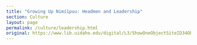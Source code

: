 ```yaml
---
title: "Growing Up Nimíipuu: Headmen and Leadership"
section: Culture
layout: page
permalink: /culture/leadership.html
original: https://www.lib.uidaho.edu/digital/L3/ShowOneObjectSiteID34ObjectID336.html
---
```

